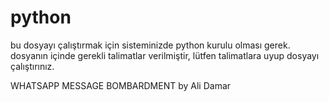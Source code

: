 # python
bu dosyayı çalıştırmak için sisteminizde python kurulu olması gerek. dosyanın içinde gerekli talimatlar verilmiştir, lütfen talimatlara uyup dosyayı çalıştırınız.

WHATSAPP MESSAGE BOMBARDMENT by Ali Damar
